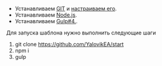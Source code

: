 - Устанавливаем [GIT](https://git-scm.com/downloads) и [настраиваем его](https://git-scm.com/book/ru/v1/%D0%92%D0%B2%D0%B5%D0%B4%D0%B5%D0%BD%D0%B8%D0%B5-%D0%9F%D0%B5%D1%80%D0%B2%D0%BE%D0%BD%D0%B0%D1%87%D0%B0%D0%BB%D1%8C%D0%BD%D0%B0%D1%8F-%D0%BD%D0%B0%D1%81%D1%82%D1%80%D0%BE%D0%B9%D0%BA%D0%B0-Git).
- Устанавливаем [Node.js](https://nodejs.org/en/).
- Устанавливаем [Gulp#4.](https://demisx.github.io/gulp4/2015/01/15/install-gulp4.html).

Для запуска шаблона нужно выполнить следующие шаги

1. git clone https://github.com/YalovikEA/start
2. npm i
3. gulp